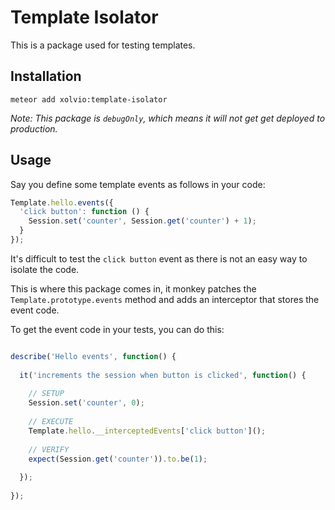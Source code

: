 Template Isolator
=================

This is a package used for testing templates.


Installation
------------

`meteor add xolvio:template-isolator`

*Note: This package is `debugOnly`, which means it will not get get deployed to production.*

Usage
-----

Say you define some template events as follows in your code:

```javascript
Template.hello.events({
  'click button': function () {
    Session.set('counter', Session.get('counter') + 1);
  }
});
```

It's difficult to test the `click button` event as there is not an easy way to isolate the code.

This is where this package comes in, it monkey patches the `Template.prototype.events` method and
adds an interceptor that stores the event code.

To get the event code in your tests, you can do this:

```javascript

describe('Hello events', function() {
   
  it('increments the session when button is clicked', function() {
   
    // SETUP
    Session.set('counter', 0);
   
    // EXECUTE
    Template.hello.__interceptedEvents['click button']();
   
    // VERIFY
    expect(Session.get('counter')).to.be(1);
   
  });
   
});

```
